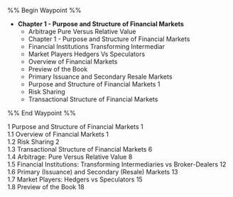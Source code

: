 %% Begin Waypoint %%
- **Chapter 1 - Purpose and Structure of Financial Markets**
	- Arbitrage Pure Versus Relative Value
	- Chapter 1 - Purpose and Structure of Financial Markets
	- Financial Institutions Transforming Intermediar
	- Market Players Hedgers Vs Speculators
	- Overview of Financial Markets
	- Preview of the Book
	- Primary Issuance and Secondary Resale Markets
	- Purpose and Structure of Financial Markets 1
	- Risk Sharing
	- Transactional Structure of Financial Markets

%% End Waypoint %%

1 Purpose and Structure of Financial Markets 1  
1.1 Overview of Financial Markets 1   
1.2 Risk Sharing 2   
1.3 Transactional Structure of Financial Markets 6   
1.4 Arbitrage: Pure Versus Relative Value 8   
1.5 Financial Institutions: Transforming Intermediaries vs Broker-Dealers 12   
1.6 Primary (Issuance) and Secondary (Resale) Markets 13   
1.7 Market Players: Hedgers vs Speculators 15   
1.8 Preview of the Book 18
